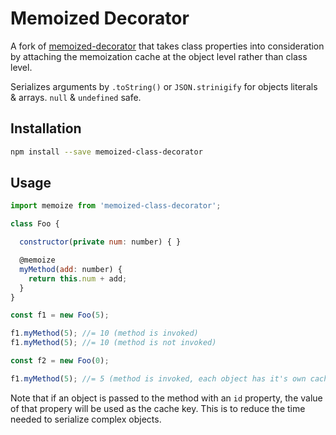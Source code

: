 # Memoized Decorator

A fork of [memoized-decorator](https://github.com/VoiceNGO/memoized-decorator) that takes class properties into consideration by attaching the memoization cache at the object level rather than class level. 

Serializes arguments by `.toString()` or `JSON.strinigify` for objects literals
  & arrays.  `null` & `undefined` safe.

## Installation

```sh
npm install --save memoized-class-decorator
```

## Usage

```js
import memoize from 'memoized-class-decorator';

class Foo {

  constructor(private num: number) { }

  @memoize
  myMethod(add: number) {
    return this.num + add;
  }
}

const f1 = new Foo(5);

f1.myMethod(5); //= 10 (method is invoked)
f1.myMethod(5); //= 10 (method is not invoked)

const f2 = new Foo(0);

f1.myMethod(5); //= 5 (method is invoked, each object has it's own cache)

```

Note that if an object is passed to the method with an `id` property, the value of that propery will be used as the cache key. This is to reduce the time needed to serialize complex objects.
